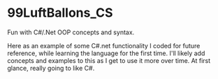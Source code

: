 # 99LuftBallons_CS
Fun with C#/.Net OOP concepts and syntax.

Here as an example of some C#.net functionality I coded for future reference, while learning the language for the first time.
I'll likely add concepts and examples to this as I get to use it more over time. At first glance, really going to like C#.

